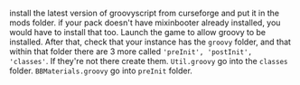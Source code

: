 install the latest version of groovyscript from curseforge and put it in the mods folder. if your pack doesn't have mixinbooter already installed, you would have to install that too. Launch the game to allow groovy to be installed. After that, check that your instance has the `groovy` folder, and that within that folder there are 3 more called `'preInit', 'postInit', 'classes'`. If they're not there create them.
`Util.groovy` go into the `classes` folder. `BBMaterials.groovy` go into `preInit` folder.
